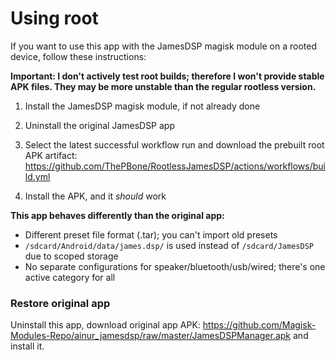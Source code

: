 # Using root

If you want to use this app with the JamesDSP magisk module on a rooted device, follow these instructions:

**Important: I don't actively test root builds; therefore I won't provide stable APK files. They may be more unstable than the regular rootless version.**

1. Install the JamesDSP magisk module, if not already done

2. Uninstall the original JamesDSP app

3. Select the latest successful workflow run and download the prebuilt root APK artifact: https://github.com/ThePBone/RootlessJamesDSP/actions/workflows/build.yml

4. Install the APK, and it _should_ work

   

**This app behaves differently than the original app:**

* Different preset file format (.tar); you can't import old presets
* `/sdcard/Android/data/james.dsp/` is used instead of `/sdcard/JamesDSP` due to scoped storage
* No separate configurations for speaker/bluetooth/usb/wired; there's one active category for all

### Restore original app

Uninstall this app, download original app APK: https://github.com/Magisk-Modules-Repo/ainur_jamesdsp/raw/master/JamesDSPManager.apk and install it.
